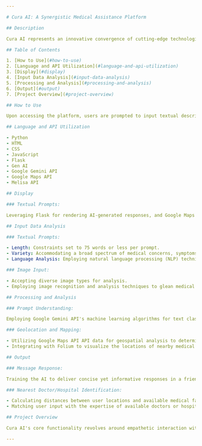 ```yaml
---

# Cura AI: A Synergistic Medical Assistance Platform

## Description

Cura AI represents an innovative convergence of cutting-edge technologies aimed at expediting medical assistance through nuanced analysis of user-generated textual prompts and optional image inputs. This pioneering project harnesses the power of image recognition and artificial intelligence (AI) to discern potential medical concerns with precision. Upon receiving AI-generated feedback, the system seamlessly facilitates access to the nearest medical facilities or practitioners equipped to address the user's specific condition, thereby ensuring expeditious access to appropriate medical care.

## Table of Contents

1. [How to Use](#how-to-use)
2. [Language and API Utilization](#language-and-api-utilization)
3. [Display](#display)
4. [Input Data Analysis](#input-data-analysis)
5. [Processing and Analysis](#processing-and-analysis)
6. [Output](#output)
7. [Project Overview](#project-overview)

## How to Use

Upon accessing the platform, users are prompted to input textual descriptions of their medical concerns. Optionally, users may submit relevant images for further analysis. Subsequently, users are prompted to provide their location to facilitate the identification of the nearest medical facilities or practitioners.

## Language and API Utilization

- Python
- HTML
- CSS
- JavaScript
- Flask
- Gen AI
- Google Gemini API
- Google Maps API
- Melisa API

## Display

### Textual Prompts:

Leveraging Flask for rendering AI-generated responses, and Google Maps API for spatial representation of medical facilities' locations.

## Input Data Analysis

### Textual Prompts:

- Length: Constraints set to 75 words or less per prompt.
- Variety: Accommodating a broad spectrum of medical concerns, symptoms, and requests.
- Language Analysis: Employing natural language processing (NLP) techniques to discern user intent and extract pertinent medical information.

### Image Input:

- Accepting diverse image types for analysis.
- Employing image recognition and analysis techniques to glean medical insights from submitted images.

## Processing and Analysis

### Prompt Understanding:

Employing Google Gemini API's machine learning algorithms for text classification and image recognition.

### Geolocation and Mapping:

- Utilizing Google Maps API API data for geospatial analysis to determine the proximity of medical facilities.
- Integrating with Folium to visualize the locations of nearby medical facilities.

## Output

### Message Response:

Training the AI to deliver concise yet informative responses in a friendly manner.

### Nearest Doctor/Hospital Identification:

- Calculating distances between user locations and available medical facilities using Google Maps API.
- Matching user input with the expertise of available doctors or hospitals for precise recommendations.

## Project Overview

Cura AI's core functionality revolves around empathetic interaction with users, offering therapeutic responses to their medical concerns. Leveraging extensive prompt engineering and machine learning techniques facilitated by the Gemini AI API, the platform adeptly interprets textual and visual inputs, providing tailored medical recommendations. By leveraging the rich capabilities of Python, Flask, Gemini API, Google Maps API, Folium, HTML, CSS, and JavaScript, Cura AI achieves seamless integration and functionality, ensuring a user-centric approach to medical assistance.

---
```

